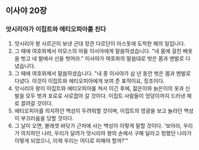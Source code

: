 ## 이사야 20장

### 앗시리아가 이집트와 에티오피아를 친다
1. 앗시리아 왕 사르곤이 보낸 군대 장관 다르단이 아스돗에 도착한 해의 일입니다.
2. 그 때에 여호와께서 아모스의 아들 이사야에게 말씀하셨습니다. "네 몸에 걸친 베옷을 벗고 네 발에서 신을 벗어라." 이사야가 여호와의 말씀대로 벗은 몸과 맨발로 다녔습니다.
3. 그 때에 여호와께서 말씀하셨습니다. "내 종 이사야가 삼 년 동안 벗은 몸과 맨발로 다녔다. 이것이 이집트와 에티오피아에게 보여 준 표적이요, 징조이다.
4. 앗시리아 왕이 이집트와 에티오피아를 쳐서 이긴 후에, 젊은이와 늙은이의 옷과 신발을 모두 벗겨 포로로 사로잡아 갈 것이다. 이집트 사람들이 엉덩이까지 드러낸 채로 끌려갈 것이다.
5. 에티오피아를 의지하던 백성이 두려워할 것이며, 이집트의 영광을 보고 놀라던 백성이 부끄러움을 당할 것이다.
6. 그 날이 오면, 블레셋 바닷가 근처에 사는 백성이 이렇게 말할 것이다. '보아라, 우리가 의지하던 나라, 우리가 달려가 앗시리아 왕의 손에서 구해 달라고 청했던 나라가 이렇게 되었으니, 이제 우리는 어디로 피해야 할까?'"